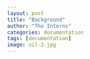 ```yaml
---
layout: post
title: "Background"
author: "The Interns"
categories: documentation
tags: [documentation]
image: oil-2.jpg
---
```

